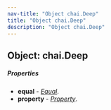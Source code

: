 ```yaml
---
nav-title: "Object chai.Deep"
title: "Object chai.Deep"
description: "Object chai.Deep"
---
```

## Object: chai.Deep

##### Properties
 - **equal** - [_Equal_](../chai/Equal.md).
 - **property** - [_Property_](../chai/Property.md).